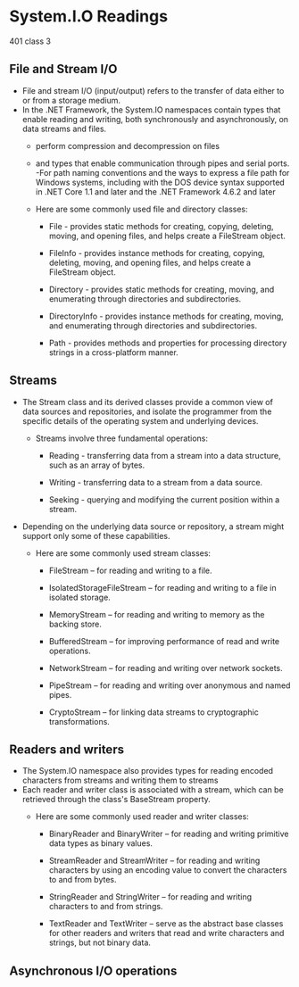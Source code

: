 # System.I.O Readings
401 class 3
## File and Stream I/O
  - File and stream I/O (input/output) refers to the transfer of data either to or from a storage medium.
  - In the .NET Framework, the System.IO namespaces contain types that enable reading and writing, both synchronously and asynchronously, on data streams and files.
     - perform compression and decompression on files
     - and types that enable communication through pipes and serial ports.
  -For path naming conventions and the ways to express a file path for Windows systems, including with the DOS device syntax supported in .NET Core 1.1 and later and the .NET Framework 4.6.2 and later
    - Here are some commonly used file and directory classes:

      - File - provides static methods for creating, copying, deleting, moving, and opening files, and helps create a FileStream object.

      - FileInfo - provides instance methods for creating, copying, deleting, moving, and opening files, and helps create a FileStream object.

      - Directory - provides static methods for creating, moving, and enumerating through directories and subdirectories.

      - DirectoryInfo - provides instance methods for creating, moving, and enumerating through directories and subdirectories.

      - Path - provides methods and properties for processing directory strings in a cross-platform manner.
## Streams
  - The Stream class and its derived classes provide a common view of data sources and repositories, and isolate the programmer from the specific details of the operating system and underlying devices.
    - Streams involve three fundamental operations:

      - Reading - transferring data from a stream into a data structure, such as an array of bytes.

      - Writing - transferring data to a stream from a data source.

      - Seeking - querying and modifying the current position within a stream.
  - Depending on the underlying data source or repository, a stream might support only some of these capabilities.
    - Here are some commonly used stream classes:

      - FileStream – for reading and writing to a file.

      - IsolatedStorageFileStream – for reading and writing to a file in isolated storage.

      - MemoryStream – for reading and writing to memory as the backing store.

      - BufferedStream – for improving performance of read and write operations.

      - NetworkStream – for reading and writing over network sockets.

      - PipeStream – for reading and writing over anonymous and named pipes.

      - CryptoStream – for linking data streams to cryptographic transformations.

## Readers and writers
  - The System.IO namespace also provides types for reading encoded characters from streams and writing them to streams
  - Each reader and writer class is associated with a stream, which can be retrieved through the class's BaseStream property.
    - Here are some commonly used reader and writer classes:

      - BinaryReader and BinaryWriter – for reading and writing primitive data types as binary values.

      - StreamReader and StreamWriter – for reading and writing characters by using an encoding value to convert the characters to and from bytes.

      - StringReader and StringWriter – for reading and writing characters to and from strings.

      - TextReader and TextWriter – serve as the abstract base classes for other readers and writers that read and write characters and strings, but not binary data.

## Asynchronous I/O operations